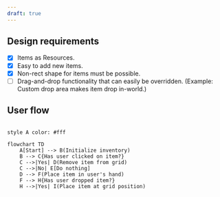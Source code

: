 ```yaml
---
draft: true
---
```

## Design requirements
- [x] Items as Resources.
- [x] Easy to add new items.
- [x] Non-rect shape for items must be possible.
- [ ] Drag-and-drop functionality that can easily be overridden. (Example: Custom drop area makes item drop in-world.) 

## User flow
```mermaid

style A color: #fff

flowchart TD
	A[Start] --> B(Initialize inventory)
	B --> C{Has user clicked on item?}
	C -->|Yes| D(Remove item from grid)
	C -->|No| E[Do nothing]
	D --> F(Place item in user's hand)
	F --> H{Has user dropped item?}
	H -->|Yes| I(Place item at grid position)

```